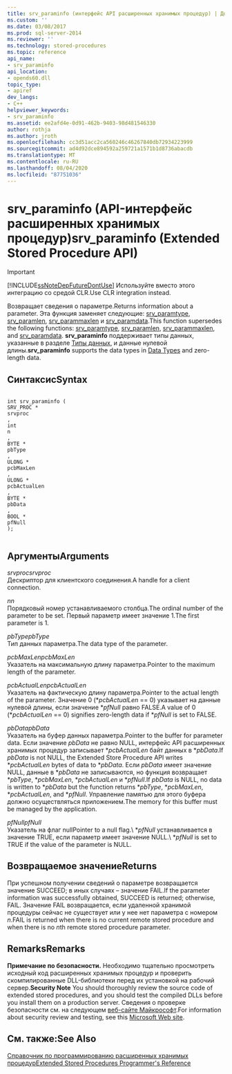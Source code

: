```yaml
---
title: srv_paraminfo (интерфейс API расширенных хранимых процедур) | Документы Майкрософт
ms.custom: ''
ms.date: 03/08/2017
ms.prod: sql-server-2014
ms.reviewer: ''
ms.technology: stored-procedures
ms.topic: reference
api_name:
- srv_paraminfo
api_location:
- opends60.dll
topic_type:
- apiref
dev_langs:
- C++
helpviewer_keywords:
- srv_paraminfo
ms.assetid: ee2afd4e-0d91-462b-9403-98d481546330
author: rothja
ms.author: jroth
ms.openlocfilehash: cc3d51acc2ca560246c46267840db72934223999
ms.sourcegitcommit: ad4d92dce894592a259721a1571b1d8736abacdb
ms.translationtype: MT
ms.contentlocale: ru-RU
ms.lasthandoff: 08/04/2020
ms.locfileid: "87751036"
---
```

# <a name="srv_paraminfo-extended-stored-procedure-api"></a><span data-ttu-id="84c69-102">srv_paraminfo (API-интерфейс расширенных хранимых процедур)</span><span class="sxs-lookup"><span data-stu-id="84c69-102">srv_paraminfo (Extended Stored Procedure API)</span></span>
    
> [!IMPORTANT]  
>  [!INCLUDE[ssNoteDepFutureDontUse](../../includes/ssnotedepfuturedontuse-md.md)] <span data-ttu-id="84c69-103">Используйте вместо этого интеграцию со средой CLR.</span><span class="sxs-lookup"><span data-stu-id="84c69-103">Use CLR integration instead.</span></span>  
  
 <span data-ttu-id="84c69-104">Возвращает сведения о параметре.</span><span class="sxs-lookup"><span data-stu-id="84c69-104">Returns information about a parameter.</span></span> <span data-ttu-id="84c69-105">Эта функция заменяет следующие: [srv_paramtype](srv-paramtype-extended-stored-procedure-api.md), [srv_paramlen](srv-paramlen-extended-stored-procedure-api.md), [srv_parammaxlen](srv-parammaxlen-extended-stored-procedure-api.md) и [srv_paramdata](srv-paramdata-extended-stored-procedure-api.md).</span><span class="sxs-lookup"><span data-stu-id="84c69-105">This function supersedes the following functions: [srv_paramtype](srv-paramtype-extended-stored-procedure-api.md), [srv_paramlen](srv-paramlen-extended-stored-procedure-api.md), [srv_parammaxlen](srv-parammaxlen-extended-stored-procedure-api.md), and [srv_paramdata](srv-paramdata-extended-stored-procedure-api.md).</span></span> <span data-ttu-id="84c69-106">**srv_paraminfo** поддерживает типы данных, указанные в разделе [Типы данных](data-types-extended-stored-procedure-api.md), и данные нулевой длины.</span><span class="sxs-lookup"><span data-stu-id="84c69-106">**srv_paraminfo** supports the data types in [Data Types](data-types-extended-stored-procedure-api.md) and zero-length data.</span></span>  
  
## <a name="syntax"></a><span data-ttu-id="84c69-107">Синтаксис</span><span class="sxs-lookup"><span data-stu-id="84c69-107">Syntax</span></span>  
  
```  
  
int srv_paraminfo (  
SRV_PROC *  
srvproc  
,  
int  
n  
,  
BYTE *  
pbType  
,  
ULONG *  
pcbMaxLen  
,  
ULONG *  
pcbActualLen  
,  
BYTE *  
pbData  
,  
BOOL *  
pfNull  
);  
  
```  
  
## <a name="arguments"></a><span data-ttu-id="84c69-108">Аргументы</span><span class="sxs-lookup"><span data-stu-id="84c69-108">Arguments</span></span>  
 <span data-ttu-id="84c69-109">*srvproc*</span><span class="sxs-lookup"><span data-stu-id="84c69-109">*srvproc*</span></span>  
 <span data-ttu-id="84c69-110">Дескриптор для клиентского соединения.</span><span class="sxs-lookup"><span data-stu-id="84c69-110">A handle for a client connection.</span></span>  
  
 <span data-ttu-id="84c69-111">*n*</span><span class="sxs-lookup"><span data-stu-id="84c69-111">*n*</span></span>  
 <span data-ttu-id="84c69-112">Порядковый номер устанавливаемого столбца.</span><span class="sxs-lookup"><span data-stu-id="84c69-112">The ordinal number of the parameter to be set.</span></span> <span data-ttu-id="84c69-113">Первый параметр имеет значение 1.</span><span class="sxs-lookup"><span data-stu-id="84c69-113">The first parameter is 1.</span></span>  
  
 <span data-ttu-id="84c69-114">*pbType*</span><span class="sxs-lookup"><span data-stu-id="84c69-114">*pbType*</span></span>  
 <span data-ttu-id="84c69-115">Тип данных параметра.</span><span class="sxs-lookup"><span data-stu-id="84c69-115">The data type of the parameter.</span></span>  
  
 <span data-ttu-id="84c69-116">*pcbMaxLen*</span><span class="sxs-lookup"><span data-stu-id="84c69-116">*pcbMaxLen*</span></span>  
 <span data-ttu-id="84c69-117">Указатель на максимальную длину параметра.</span><span class="sxs-lookup"><span data-stu-id="84c69-117">Pointer to the maximum length of the parameter.</span></span>  
  
 <span data-ttu-id="84c69-118">*pcbActualLen*</span><span class="sxs-lookup"><span data-stu-id="84c69-118">*pcbActualLen*</span></span>  
 <span data-ttu-id="84c69-119">Указатель на фактическую длину параметра.</span><span class="sxs-lookup"><span data-stu-id="84c69-119">Pointer to the actual length of the parameter.</span></span> <span data-ttu-id="84c69-120">Значение 0 (\**pcbActualLen* == 0) указывает на данные нулевой длины, если значение \**pfNull* равно FALSE.</span><span class="sxs-lookup"><span data-stu-id="84c69-120">A value of 0 (\**pcbActualLen* == 0) signifies zero-length data if \**pfNull* is set to FALSE.</span></span>  
  
 <span data-ttu-id="84c69-121">*pbData*</span><span class="sxs-lookup"><span data-stu-id="84c69-121">*pbData*</span></span>  
 <span data-ttu-id="84c69-122">Указатель на буфер данных параметра.</span><span class="sxs-lookup"><span data-stu-id="84c69-122">Pointer to the buffer for parameter data.</span></span> <span data-ttu-id="84c69-123">Если значение *pbData* не равно NULL, интерфейс API расширенных хранимых процедур записывает \**pcbActualLen* байт данных в \**pbData*.</span><span class="sxs-lookup"><span data-stu-id="84c69-123">If *pbData* is not NULL, the Extended Store Procedure API writes \**pcbActualLen* bytes of data to \**pbData*.</span></span> <span data-ttu-id="84c69-124">Если *pbData* имеет значение NULL, данные в \**pbData* не записываются, но функция возвращает \**pbType*, \**pcbMaxLen*, \**pcbActualLen* и \**pfNull*.</span><span class="sxs-lookup"><span data-stu-id="84c69-124">If *pbData* is NULL, no data is written to \**pbData* but the function returns \**pbType*, \**pcbMaxLen*, \**pcbActualLen*, and \**pfNull*.</span></span> <span data-ttu-id="84c69-125">Управление памятью для этого буфера должно осуществляться приложением.</span><span class="sxs-lookup"><span data-stu-id="84c69-125">The memory for this buffer must be managed by the application.</span></span>  
  
 <span data-ttu-id="84c69-126">*pfNull*</span><span class="sxs-lookup"><span data-stu-id="84c69-126">*pfNull*</span></span>  
 <span data-ttu-id="84c69-127">Указатель на флаг null</span><span class="sxs-lookup"><span data-stu-id="84c69-127">Pointer to a null flag.</span></span><span data-ttu-id="84c69-128">\ **pfNull* устанавливается в значение TRUE, если параметр имеет значение NULL.</span><span class="sxs-lookup"><span data-stu-id="84c69-128">\ **pfNull* is set to TRUE if the value of the parameter is NULL.</span></span>  
  
## <a name="returns"></a><span data-ttu-id="84c69-129">Возвращаемое значение</span><span class="sxs-lookup"><span data-stu-id="84c69-129">Returns</span></span>  
 <span data-ttu-id="84c69-130">При успешном получении сведений о параметре возвращается значение SUCCEED; в иных случаях – значение FAIL.</span><span class="sxs-lookup"><span data-stu-id="84c69-130">If the parameter information was successfully obtained, SUCCEED is returned; otherwise, FAIL.</span></span> <span data-ttu-id="84c69-131">Значение FAIL возвращается, если удаленной хранимой процедуры сейчас не существует или у нее нет параметра с номером *n*.</span><span class="sxs-lookup"><span data-stu-id="84c69-131">FAIL is returned when there is no current remote stored procedure and when there is no *n*th remote stored procedure parameter.</span></span>  
  
## <a name="remarks"></a><span data-ttu-id="84c69-132">Remarks</span><span class="sxs-lookup"><span data-stu-id="84c69-132">Remarks</span></span>  
 <span data-ttu-id="84c69-133">**Примечание по безопасности.** Необходимо тщательно просмотреть исходный код расширенных хранимых процедур и проверить скомпилированные DLL-библиотеки перед их установкой на рабочий сервер.</span><span class="sxs-lookup"><span data-stu-id="84c69-133">**Security Note** You should thoroughly review the source code of extended stored procedures, and you should test the compiled DLLs before you install them on a production server.</span></span> <span data-ttu-id="84c69-134">Сведения о проверке безопасности см. на следующем [веб-сайте Майкрософт](https://go.microsoft.com/fwlink/?LinkID=54761&amp;clcid=0x409https://msdn.microsoft.com/security/).</span><span class="sxs-lookup"><span data-stu-id="84c69-134">For information about security review and testing, see this [Microsoft Web site](https://go.microsoft.com/fwlink/?LinkID=54761&amp;clcid=0x409https://msdn.microsoft.com/security/).</span></span>  
  
## <a name="see-also"></a><span data-ttu-id="84c69-135">См. также:</span><span class="sxs-lookup"><span data-stu-id="84c69-135">See Also</span></span>  
 [<span data-ttu-id="84c69-136">Справочник по программированию расширенных хранимых процедур</span><span class="sxs-lookup"><span data-stu-id="84c69-136">Extended Stored Procedures Programmer's Reference</span></span>](database-engine-extended-stored-procedures-reference.md)  
  
  
